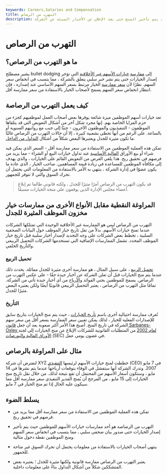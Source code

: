 ```yaml
---
keywords: Careers,Salaries and Compensation
title: التهرب من الرصاص
description: التهرب من الرصاص هو ممارسة منح خيار الأسهم للموظفين المشبوهة ، حيث يتم تأخير المنح حتى بعد الإعلان عن الأخبار السيئة عن الشركة.
---
```


# التهرب من الرصاص
## ما هو التهرب من الرصاص؟

يشير مصطلح bullet dodging إلى [ممارسة](/eso) [خيارات الأسهم غير الأخلاقية](/eso) التي تؤخر إصدار الخيارات حتى يتم نشر خبر سلبي يتعلق بالشركة ، مما يتسبب في انخفاض سعر السهم. نظرًا لأن [سعر ممارسة](/exerciseprice) الخيار مرتبط بسعر السهم الأساسي عند إصداره ، فإن انتظار انخفاض سعر السهم يسمح لأصحاب الخيار بالاستفادة من سعر ممارسة أقل.

## كيف يعمل التهرب من الرصاصة

تعد خيارات أسهم الموظفين ميزة شائعة يوفرها بعض أصحاب العمل لموظفيهم كجزء من حزم المزايا الخاصة بهم. إنها مجرد شكل آخر من أشكال التعويض التي قد يتلقاها الموظفون - التنفيذيون والموظفون الآخرون - جنبًا إلى جنب مع رواتبهم السنوية أو بالساعة. على الرغم من أنها تحظى بشعبية كبيرة ، إلا أن حالات التهرب من الرصاص غالبًا ما تكون مثيرة للجدل ويعتبرها البعض شكلاً من أشكال [التداول من الداخل](/insidertrading).

تمكن هذه العملية الموظفين من الاستفادة من سعر ممارسة أقل - السعر الذي يمكن فيه شراء أو بيع الأوراق [المالية الأساسية](/underlying-security) عند تداول خيارات البيع أو الشراء - مما يزيد من فرصهم في تحقيق ربح. هذا يلغي الغرض من التعويض القائم على الخيارات ، والذي يهدف إلى مكافأة الموظفين للمساعدة في زيادة قيمة المساهمين. صاحب الخيار ، الذي عادة ما يكون عضوًا في إدارة الشركة ، ينتهي به الأمر بالاستفادة من المعلومات التي يحتمل أن تحرك السوق والتي لا تتوفر للجمهور.

> قد يكون التهرب من الرصاص أمرًا مثيرًا للجدل ، ولكنه قانوني طالما تم إبلاغ أعضاء مجلس الإدارة الذين يوقعون على منحة الخيارات مسبقًا.

>

## المراوغة النقطية مقابل الأنواع الأخرى من ممارسات خيار مخزون الموظف المثيرة للجدل

التهرب من الرصاص ليس هو الممارسة غير الأخلاقية الوحيدة التي تمتلكها الشركات عندما تمنح خيارات الأسهم. بدلاً من نقل تاريخ خيار الموظف حول البيانات الصحفية السلبية ، تخطط بعض الشركات على وجه التحديد لإصدار أخبار سلبية قبل تاريخ خيار الموظف المحدد. تشمل الممارسات الإضافية التي تستخدمها الشركات التحميل الربيعي والتأريخ الخلفي.

### تحميل الربيع

[تحميل الربيع](/spring_loading) ، على سبيل المثال ، هو ممارسة أخرى مثيرة للجدل مماثلة. يحدث ذلك عندما يتم منح الخيارات قبل أن تعلن الشركة عن أخبار جيدة حقًا - على عكس التهرب من الرصاص. يسمح للموظفين بجني الفوائد [والأرباح](/profit) من أي أخبار جيدة تأتي من الشركة. تمامًا مثل التهرب من الرصاص ، يعتبر التحميل الربيعي قانونيًا أيضًا ولكن يعتبره البعض مثيرًا للجدل.

### التأريخ

تُعرف ممارسة احتيالية أخرى باسم [تأريخ الخيارات](/backdating) ، حيث يتم منح الخيارات بتاريخ سابق للإصدارات الفعلية للخيار ، لذلك يمكن تعيين سعر الممارسة بسعر أقل من سعر سهم الشركة في تاريخ المنح. أصبح هذا الأمر أكثر صعوبة بعد أن جعل [قانون Sarbanes-Oxley لعام 2002](/sarbanesoxleyact) من المتطلبات القانونية للشركات الإبلاغ عن منح الخيارات إلى لجنة [الأوراق المالية والبورصات](/sec) (SEC) في غضون يومي عمل.

## مثال على المراوغة بالرصاص

لنفترض أن شركة XYZ خططت لمنح خيارات الأسهم لرئيسها [التنفيذي](/ceo) (CEO) في 7 مايو 2007. وتدرك الشركة أنها ستفشل في الوفاء بتوقعات أرباحها عندما يتم نشرها في 14 مايو ، وستكون أسعار الأسهم من المحتمل أن تقع نتيجة لذلك. من خلال نقل تاريخ منح الخيارات إلى 15 مايو ، من المرجح أن يُمنح المدير التنفيذي سعر ممارسة أقل مما سيكون عليه الحال إذا تم منح الخيار في 7 مايو.

## يسلط الضوء

- تمكن هذه العملية الموظفين من الاستفادة من سعر ممارسة أقل مما يزيد من فرصهم في تحقيق ربح.

- التهرب من الرصاصة هو أحد ممارسات خيارات الأسهم للموظفين حيث يتم تأخير إصدار الخيارات حتى صدور بيان صحفي سلبي ، مما يتسبب في انخفاض سعر السهم ومنح الموظفين نقطة دخول مثالية.

- ينتهي أصحاب الخيارات بالاستفادة من معلومات يحتمل أن تحرك السوق غير متاحة للجمهور.

- يعتبر التهرب من الرصاص ممارسة قانونية ولكنها مثيرة للجدل ؛ يعتبره بعض المتشككين شكلاً من أشكال التداول بناءً على معلومات داخلية.

